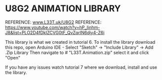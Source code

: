# U8G2 ANIMATION LIBRARY

REFERENCE: www.L33T.uk/U8G2
REFERENCE: https://www.youtube.com/watch?v=hP_Iinhm-J8&list=PLO2D4fDkIZCVG0tF_QvZqrIN6djy4-Z6i

This library is what we created in tutorial 6. To install the library download this repo, open Arduino IDE
    - Select "Sketch" -> "Include Library" -> Add .Zip Library
    Then navigate to # "L33T.Animation.zip" select it and click "Open"

If you have any issues watch tutorial 7 where we download, install and use the library.
